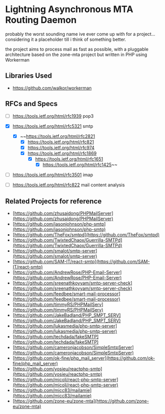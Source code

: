 # Lightning Asynchronous MTA Routing Daemon

probably the worst sounding name ive ever come up with for a project... considering it a placeholder till i think of something better.

the project aims to process mail as fast as possible, with a pluggable architecture based on the zone-mta project but written in PHP using Workerman

## Libraries Used

* https://github.com/walkor/workerman

## RFCs and Specs

- [ ] https://tools.ietf.org/html/rfc1939 pop3
- [x] https://tools.ietf.org/html/rfc5321 smtp
  - [x] ~~https://tools.ietf.org/html/rfc2821
    - [x] https://tools.ietf.org/html/rfc821
    - [x] https://tools.ietf.org/html/rfc974
    - [x] https://tools.ietf.org/html/rfc1869
      - [x] https://tools.ietf.org/html/rfc1651
        - [x] https://tools.ietf.org/html/rfc1425~~
- [ ] https://tools.ietf.org/html/rfc3501 imap
- [ ] https://tools.ietf.org/html/rfc822 mail content analysis


## Related Projects for reference

* [https://github.com/zhusaidong/PHPMailServer](https://github.com/zhusaidong/PHPMailServer)
* [https://github.com/jasonjohnson/php-smtp](https://github.com/jasonjohnson/php-smtp)
* [https://github.com/TheFox/smtpd](https://github.com/TheFox/smtpd)
* [https://github.com/TwixtedChaox/Guerrilla-SMTPd](https://github.com/TwixtedChaox/Guerrilla-SMTPd)
* [https://github.com/smalot/smtp-server](https://github.com/smalot/smtp-server)
* [https://github.com/SAM-IT/react-smtp](https://github.com/SAM-IT/react-smtp)
* [https://github.com/AndrewRose/PHP-Email-Server](https://github.com/AndrewRose/PHP-Email-Server)
* [https://github.com/sreenathkoyyam/smtp-server-check](https://github.com/sreenathkoyyam/smtp-server-check)
* [https://github.com/feedbee/smart-mail-processor](https://github.com/feedbee/smart-mail-processor)
* [https://github.com/timmyRS/PHPMailServ](https://github.com/timmyRS/PHPMailServ)
* [https://github.com/JakeBadland/PHP_SMPT_SERV](https://github.com/JakeBadland/PHP_SMPT_SERV)
* [https://github.com/lukasmedia/php-smtp-server](https://github.com/lukasmedia/php-smtp-server)
* [https://github.com/techdada/fakeSMTP](https://github.com/techdada/fakeSMTP)
* [https://github.com/cameronjacobson/SimpleSmtpServer](https://github.com/cameronjacobson/SimpleSmtpServer)
* [https://github.com/ok-fine/php_mail_server](https://github.com/ok-fine/php_mail_server)
* [https://github.com/yosieu/reactphp-smtp](https://github.com/yosieu/reactphp-smtp)
* [https://github.com/micoli/react-php-smtp-server](https://github.com/micoli/react-php-smtp-server)
* [https://github.com/micc83/mailamie](https://github.com/micc83/mailamie)
* [https://github.com/zone-eu/zone-mta](https://github.com/zone-eu/zone-mta)

